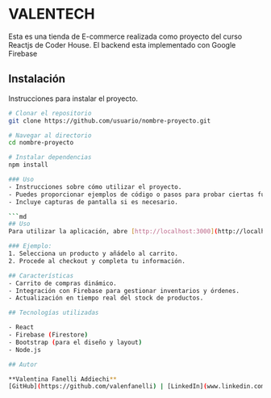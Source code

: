 # VALENTECH

Esta es una tienda de E-commerce realizada como proyecto del curso Reactjs de Coder House.
El backend esta implementado con Google Firebase

## Instalación

Instrucciones para instalar el proyecto.

```bash
# Clonar el repositorio
git clone https://github.com/usuario/nombre-proyecto.git

# Navegar al directorio
cd nombre-proyecto

# Instalar dependencias
npm install

### Uso
- Instrucciones sobre cómo utilizar el proyecto.
- Puedes proporcionar ejemplos de código o pasos para probar ciertas funcionalidades.
- Incluye capturas de pantalla si es necesario.

```md
## Uso
Para utilizar la aplicación, abre [http://localhost:3000](http://localhost:3000) en tu navegador después de ejecutar `npm start`. 

### Ejemplo:
1. Selecciona un producto y añádelo al carrito.
2. Procede al checkout y completa tu información.

## Características
- Carrito de compras dinámico.
- Integración con Firebase para gestionar inventarios y órdenes.
- Actualización en tiempo real del stock de productos.

## Tecnologías utilizadas

- React
- Firebase (Firestore)
- Bootstrap (para el diseño y layout)
- Node.js

## Autor

**Valentina Fanelli Addiechi**  
[GitHub](https://github.com/valenfanelli) | [LinkedIn](www.linkedin.com/in/valentinafanelliaddiechi)
